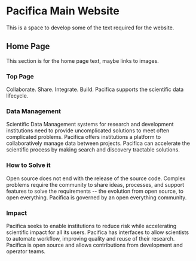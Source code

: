 # Pacifica Main Website

This is a space to develop some of the text required for the website.

## Home Page

This section is for the home page text, maybe links to images.

### Top Page

Collaborate. Share. Integrate. Build. 
Pacifica supports the scientific data lifecycle.

### Data Management

Scientific Data Management systems for research and development
institutions need to provide uncomplicated solutions to meet 
often complicated problems. Pacifica offers institutions a
platform to collaboratively manage data between projects.
Pacifica can accelerate the scientific process by making search
and discovery tractable solutions.

### How to Solve it

Open source does not end with the release of the source code.
Complex problems require the community to share ideas, processes,
and support features to solve the requirements -- the evolution
from open source, to open everything. Pacifica is governed by an
open everything community.

### Impact

Pacifica seeks to enable institutions to reduce risk while
accelerating scientific impact for all its users. Pacifica has
interfaces to allow scientists to automate workflow, improving
quality and reuse of their research. Pacifica is open source and
allows contributions from development and operator teams.
